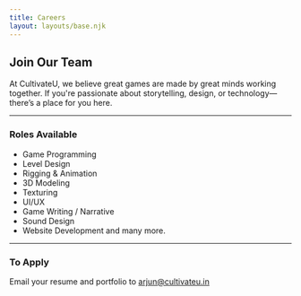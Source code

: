 ```yaml
---
title: Careers
layout: layouts/base.njk
---
```


## Join Our Team

At CultivateU, we believe great games are made by great minds working together. If you're passionate about storytelling, design, or technology—there’s a place for you here.

---

### Roles Available

* Game Programming
* Level Design
* Rigging & Animation
* 3D Modeling
* Texturing
* UI/UX
* Game Writing / Narrative
* Sound Design
* Website Development and many more.

---


### To Apply

Email your resume and portfolio to [arjun@cultivateu.in](mailto:arjun@cultivateu.in)
